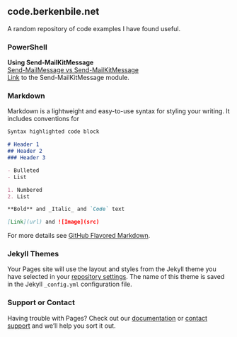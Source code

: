 ## code.berkenbile.net

A random repository of code examples I have found useful.

### PowerShell 

__**Using Send-MailKitMessage**__  
[Send-MailMessage vs Send-MailKitMessage](https://github.com/jaberkenbile/jaberkenbile.github.io/blob/main/send-mailkitmessage_usage/send-mailkitmessage_example.ps1)  
[Link](https://github.com/austineric/Send-MailKitMessage) to the Send-MailKitMessage module.

### Markdown

Markdown is a lightweight and easy-to-use syntax for styling your writing. It includes conventions for

```markdown
Syntax highlighted code block

# Header 1
## Header 2
### Header 3

- Bulleted
- List

1. Numbered
2. List

**Bold** and _Italic_ and `Code` text

[Link](url) and ![Image](src)
```

For more details see [GitHub Flavored Markdown](https://guides.github.com/features/mastering-markdown/).


### Jekyll Themes

Your Pages site will use the layout and styles from the Jekyll theme you have selected in your [repository settings](https://github.com/jaberkenbile/jaberkenbile.github.io/settings). The name of this theme is saved in the Jekyll `_config.yml` configuration file.

### Support or Contact

Having trouble with Pages? Check out our [documentation](https://docs.github.com/categories/github-pages-basics/) or [contact support](https://support.github.com/contact) and we’ll help you sort it out.
